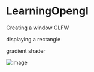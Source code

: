 # LearningOpengl

Creating a window GLFW 

displaying a rectangle 

gradient shader

![image](https://github.com/Bubbles76/LearningOpengl/assets/81381376/c6b1a8a0-b005-4a20-bbfc-01793cb62410)

